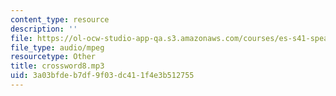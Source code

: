 ```yaml
---
content_type: resource
description: ''
file: https://ol-ocw-studio-app-qa.s3.amazonaws.com/courses/es-s41-speak-italian-with-your-mouth-full-spring-2012/3a03bfdeb7df9f03dc411f4e3b512755_crossword8.mp3
file_type: audio/mpeg
resourcetype: Other
title: crossword8.mp3
uid: 3a03bfde-b7df-9f03-dc41-1f4e3b512755
---
```

